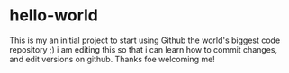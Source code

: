 # hello-world
This is my an initial project to start using Github the world's biggest code repository ;)
i am editing this so that i can learn how to commit changes, and edit versions on github.
Thanks foe welcoming me!
